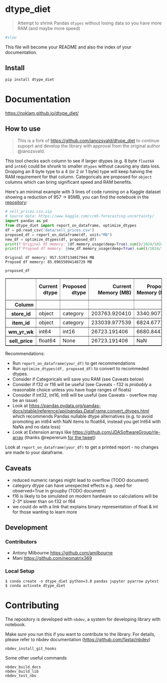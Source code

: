 # dtype_diet
> Attempt to shrink Pandas `dtypes` without losing data so you have more RAM (and maybe more speed)


```python
#slow
```

This file will become your README and also the index of your documentation.

## Install

`pip install dtype_diet`

# Documentation
https://noklam.github.io/dtype_diet/

## How to use

> This is a fork of https://github.com/ianozsvald/dtype_diet to continue supoprt and develop the library with approval from the original author @ianozsvald.

This tool checks each column to see if larger dtypes (e.g. 8 byte `float64` and `int64`) could be shrunk to smaller `dtypes` without causing any data loss. 
Dropping an 8 byte type to a 4 (or 2 or 1 byte) type will keep halving the RAM requirement for that column.  Categoricals are proposed for `object` columns which can bring significant speed and RAM benefits.


Here's an minimal example with 3 lines of code running on a Kaggle dataset showing a reduction of 957 -> 85MB, you can find the notebook in the [repository](https://github.com/noklam/dtype_diet/01_example.ipynb):

```python
# sell_prices.csv.zip 
# Source data: https://www.kaggle.com/c/m5-forecasting-uncertainty/
import pandas as pd
from dtype_diet import report_on_dataframe, optimize_dtypes
df = pd.read_csv('data/sell_prices.csv')
proposed_df = report_on_dataframe(df, unit="MB")
new_df = optimize_dtypes(df, proposed_df)
print(f'Original df memory: {df.memory_usage(deep=True).sum()/1024/1024} MB')
print(f'Propsed df memory: {new_df.memory_usage(deep=True).sum()/1024/1024} MB')
```

    Original df memory: 957.5197134017944 MB
    Propsed df memory: 85.09655094146729 MB
    

```python
proposed_df
```




<div>
<style scoped>
    .dataframe tbody tr th:only-of-type {
        vertical-align: middle;
    }

    .dataframe tbody tr th {
        vertical-align: top;
    }

    .dataframe thead th {
        text-align: right;
    }
</style>
<table border="1" class="dataframe">
  <thead>
    <tr style="text-align: right;">
      <th></th>
      <th>Current dtype</th>
      <th>Proposed dtype</th>
      <th>Current Memory (MB)</th>
      <th>Proposed Memory (MB)</th>
      <th>Ram Usage Improvement (MB)</th>
      <th>Ram Usage Improvement (%)</th>
    </tr>
    <tr>
      <th>Column</th>
      <th></th>
      <th></th>
      <th></th>
      <th></th>
      <th></th>
      <th></th>
    </tr>
  </thead>
  <tbody>
    <tr>
      <th>store_id</th>
      <td>object</td>
      <td>category</td>
      <td>203763.920410</td>
      <td>3340.907715</td>
      <td>200423.012695</td>
      <td>98.360403</td>
    </tr>
    <tr>
      <th>item_id</th>
      <td>object</td>
      <td>category</td>
      <td>233039.977539</td>
      <td>6824.677734</td>
      <td>226215.299805</td>
      <td>97.071456</td>
    </tr>
    <tr>
      <th>wm_yr_wk</th>
      <td>int64</td>
      <td>int16</td>
      <td>26723.191406</td>
      <td>6680.844727</td>
      <td>20042.346680</td>
      <td>74.999825</td>
    </tr>
    <tr>
      <th>sell_price</th>
      <td>float64</td>
      <td>None</td>
      <td>26723.191406</td>
      <td>NaN</td>
      <td>NaN</td>
      <td>NaN</td>
    </tr>
  </tbody>
</table>
</div>



Recommendations:

* Run `report_on_dataframe(your_df)` to get recommendations
* Run `optimize_dtypes(df, proposed_df)` to convert to recommeded dtypes.
* Consider if Categoricals will save you RAM (see Caveats below)
* Consider if f32 or f16 will be useful (see Caveats - f32 is _probably_ a reasonable choice unless you have huge ranges of floats)
* Consider if int32, int16, int8 will be useful (see Caveats - overflow may be an issue)
* Look at https://pandas.pydata.org/pandas-docs/stable/reference/api/pandas.DataFrame.convert_dtypes.html which recommends Pandas nullable dtype alternatives (e.g. to avoid promoting an int64 with NaN items to float64, instead you get Int64 with NaNs and no data loss)
* Look at Extension arrays like https://github.com/JDASoftwareGroup/rle-array (thanks @repererum [for the tweet](https://twitter.com/crepererum/status/1267441357339201536))

Look at `report_on_dataframe(your_df)` to get a printed report - no changes are made to your dataframe.

## Caveats

* reduced numeric ranges might lead to overflow (TODO document)
* category dtype can have unexpected effects e.g. need for observed=True in groupby (TODO document)
* f16 is likely to be simulated on modern hardware so calculations will be 2-3* slower than on f32 or f64
* we could do with a link that explains binary representation of float & int for those wanting to learn more

## Development 


### Contributors

* Antony Milbourne https://github.com/amilbourne
* Mani https://github.com/neomatrix369

### Local Setup

```
$ conda create -n dtype_diet python=3.8 pandas jupyter pyarrow pytest
$ conda activate dtype_diet
```

# Contributing
The repository is developed with `nbdev`, a system for developing library with notebook.

Make sure you run this if you want to contribute to the library. For details, please refer to nbdev documentation (https://github.com/fastai/nbdev)
```
nbdev_install_git_hooks
```

Some other useful commands
```
nbdev_build_docs
nbdev_build_lib
nbdev_test_nbs
```
